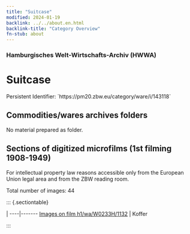 ```yaml
---
title: "Suitcase"
modified: 2024-01-19
backlink: ../../about.en.html
backlink-title: "Category Overview"
fn-stub: about
---
```


### Hamburgisches Welt-Wirtschafts-Archiv (HWWA)

# Suitcase

<div class="hint">Persistent Identifier: `https://pm20.zbw.eu/category/ware/i/143118`</div>







## Commodities/wares archives folders





No material prepared as folder.



<a id="filmsections" />

## Sections of digitized microfilms (1st filming 1908-1949)

<p>For intellectual property law reasons accessible only from the European Union legal area and from the ZBW reading room.</p>



<p>Total number of images: 44</p>




::: {.sectiontable}

 | 
----|-------
<a class="btn" href="https://pm20.zbw.eu/film/h1/wa/W0233H/1132" rel="nofollow">Images on film h1/wa/W0233H/1132</a> | Koffer


:::

















